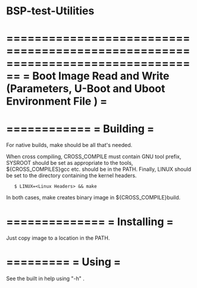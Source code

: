 # BSP-test-Utilities

================================================================================
= Boot Image Read and Write (Parameters, U-Boot and Uboot Environment File )   =
================================================================================

============
= Building =
============

For native builds, make should be all that's needed.

When cross compiling, CROSS_COMPILE must contain GNU tool prefix,
SYSROOT should be set as appropriate to the tools,
${CROSS_COMPILES}gcc etc. should be in the PATH.  Finally, LINUX
should be set to the directory containing the kernel headers.

       $ LINUX=<Linux Headers> && make

In both cases, make creates binary image in
${CROSS_COMPILE}build.

==============
= Installing =
==============

Just copy image to a location in the PATH.

=========
= Using =
=========

See the built in help using "-h" .
